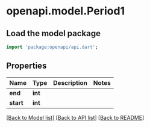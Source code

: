 # openapi.model.Period1

## Load the model package
```dart
import 'package:openapi/api.dart';
```

## Properties
Name | Type | Description | Notes
------------ | ------------- | ------------- | -------------
**end** | **int** |  | 
**start** | **int** |  | 

[[Back to Model list]](../README.md#documentation-for-models) [[Back to API list]](../README.md#documentation-for-api-endpoints) [[Back to README]](../README.md)


